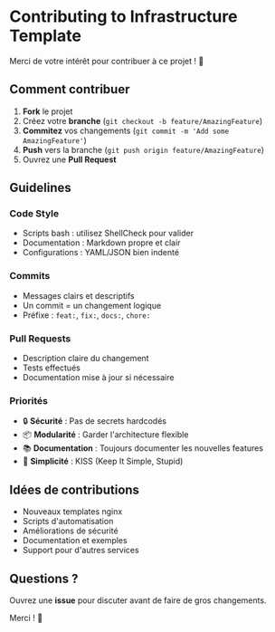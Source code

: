 # Contributing to Infrastructure Template

Merci de votre intérêt pour contribuer à ce projet ! 🎉

## Comment contribuer

1. **Fork** le projet
2. Créez votre **branche** (`git checkout -b feature/AmazingFeature`)
3. **Commitez** vos changements (`git commit -m 'Add some AmazingFeature'`)
4. **Push** vers la branche (`git push origin feature/AmazingFeature`)
5. Ouvrez une **Pull Request**

## Guidelines

### Code Style
- Scripts bash : utilisez ShellCheck pour valider
- Documentation : Markdown propre et clair
- Configurations : YAML/JSON bien indenté

### Commits
- Messages clairs et descriptifs
- Un commit = un changement logique
- Préfixe : `feat:`, `fix:`, `docs:`, `chore:`

### Pull Requests
- Description claire du changement
- Tests effectués
- Documentation mise à jour si nécessaire

### Priorités
- 🔒 **Sécurité** : Pas de secrets hardcodés
- 📦 **Modularité** : Garder l'architecture flexible
- 📚 **Documentation** : Toujours documenter les nouvelles features
- 🚀 **Simplicité** : KISS (Keep It Simple, Stupid)

## Idées de contributions

- Nouveaux templates nginx
- Scripts d'automatisation
- Améliorations de sécurité
- Documentation et exemples
- Support pour d'autres services

## Questions ?

Ouvrez une **issue** pour discuter avant de faire de gros changements.

Merci ! 💙